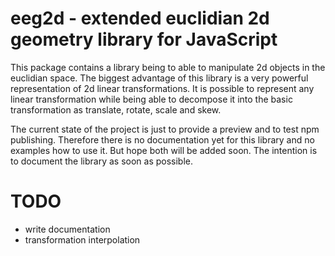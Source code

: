 # eeg2d - extended euclidian 2d geometry library for JavaScript

This package contains a library being to able to manipulate 2d objects in the euclidian space.
The biggest advantage of this library is a very powerful representation of 2d linear transformations. It is possible
to represent any linear transformation while being able to decompose it into the basic transformation as
translate, rotate, scale and skew.

The current state of the project is just to provide a preview and to test npm publishing. Therefore there is no documentation
yet for this library and no examples how to use it. But hope both will be added soon. The intention is to document the
library as soon as possible.


# TODO

* write documentation
* transformation interpolation
